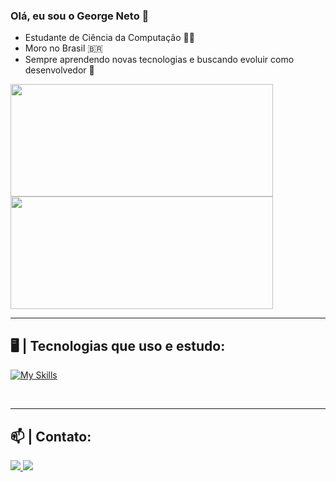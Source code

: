 ### Olá, eu sou o George Neto 👋  
 - Estudante de Ciência da Computação 👨‍💻  
 - Moro no Brasil 🇧🇷  
 - Sempre aprendendo novas tecnologias e buscando evoluir como desenvolvedor 🚀  

<div align="left">
  <a href="https://github.com/GeorgeNeto">
    <img height="180em" width="420px" src="https://github-readme-stats.vercel.app/api?username=GeorgeNeto&show_icons=true&theme=holi&include_all_commits=true&count_private=true"/>
    <img height="180em" width="420px" src="https://github-readme-stats.vercel.app/api/top-langs/?username=GeorgeNeto&layout=compact&langs_count=7&theme=holi"/>
  </a>
</div>

---

## 🖥 | Tecnologias que uso e estudo:

[![My Skills](https://skillicons.dev/icons?i=java,python,c,html,css,js,spring)](https://skillicons.dev)

<br>

---

## 📫 | Contato:

<div>
  <a href="mailto:almerio1710@gmail.com">
    <img src="https://img.shields.io/badge/-Gmail-%23333?style=for-the-badge&logo=gmail&logoColor=white" target="_blank">
  </a>
  <a href="https://www.linkedin.com/in/george-neto-9b872726b/" target="_blank">
    <img src="https://img.shields.io/badge/-LinkedIn-%230077B5?style=for-the-badge&logo=linkedin&logoColor=white" target="_blank">
  </a>
</div>
